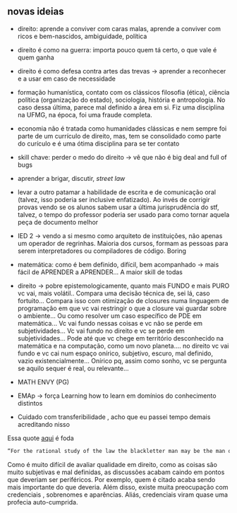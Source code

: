 ## novas ideias

- direito: aprende a conviver com caras malas, aprende a conviver com ricos e bem-nascidos, ambiguidade, política
- direito é como na guerra: importa pouco quem tá certo, o que vale é quem ganha
- direito é como defesa contra artes das trevas -> aprender a reconhecer e a usar em caso de  necessidade
- formação humanística, contato com os clássicos filosofia (ética), ciência política (organização do estado), sociologia, história e antropologia. No caso dessa última, parece mal definido a área em si. Fiz uma disciplina na UFMG, na época, foi uma fraude completa.
- economia não é tratada como humanidades clássicas e nem sempre foi parte de um currículo de direito, mas, tem se consolidado como parte do curículo e é uma ótima disciplina para se ter contato
- skill chave: perder o medo do direito -> vê que não é big deal and full of bugs
- aprender a brigar, discutir, *street law*
- levar a outro patamar a habilidade de escrita e de comunicação oral (talvez, isso poderia ser inclusive enfatizado). Ao invés de corrigir provas vendo se os alunos sabem usar a última jurisprudência do stf, talvez, o tempo do professor poderia ser usado para como tornar aquela peça de documento melhor
- IED 2 -> vendo a si mesmo como arquiteto de instituições, não apenas um operador de regrinhas.  Maioria dos cursos, formam as pessoas para serem interpretadores ou compiladores de código. Boring



- matemática: como é bem definido, difícil, bem acompanhado -> mais fácil de APRENDER a APRENDER... A maior skill de todas
- direito -> pobre epistemologicamente, quanto mais FUNDO e mais  PURO vc vai, mais volátil.. Compara uma decisão técnica de, sei lá, caso fortuito... Compara isso com otimização de closures numa linguagem de programação em que vc vai restringir o que a closure vai guardar sobre o ambiente... Ou como resolver um caso específico de PDE em matemática... Vc vai fundo nessas coisas e vc não se perde em subjetividades... Vc vai fundo no direito e vc se perde em subjetividades... Pode até que vc chege em território desconhecido na matemática e na computação, como um novo planeta.... no direito vc vai fundo e vc cai num espaço onírico, subjetivo, escuro, mal definido, vazio existencialmente... Onírico pq, assim como sonho, vc se pergunta se aquilo sequer é real, ou relevante...



- MATH ENVY (PG)
- EMAp -> força Learning how to learn em domínios do conhecimento distintos
- Cuidado com transferibilidade , acho que eu passei tempo demais acreditando nisso



Essa quote [aqui](https://en.wikipedia.org/wiki/Jurimetrics) é foda

```tex
“For the rational study of the law the blackletter man may be the man of the present, but the man of the future is the man of statistics and the master of economics.”[5]
```





Como é muito difícil de avaliar qualidade em direito, como as coisas são muito subjetivas e mal definidas, as discussões acabam caindo em pontos que deveriam ser periféricos. Por exemplo, quem é citado acaba sendo mais importante do que deveria. Além disso, existe muita preocupação com credenciais , sobrenomes e aparências. Aliás, credenciais viram quase uma profecia auto-cumprida.
